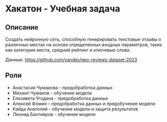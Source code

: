 # Хакатон - Учебная задача

## Описание

Создать нейронную сеть, способную генерировать текстовые отзывы о различных местах на основе определенных входных параметров, таких как категория места, средний рейтинг и ключевые слова.

Данные: https://github.com/yandex/geo-reviews-dataset-2023

## Роли

- Анастасия Чумакова - предобработка данных
- Михаил Чумаков - обучение модели
- Елизавета Угодина - предобработка данных 
- Алексей Фомин - предобработка данных и предобучение модели 
- Кайда   Анатолий - обучение модели и защита результатов
- Леонид Бахтияров - обучение модели